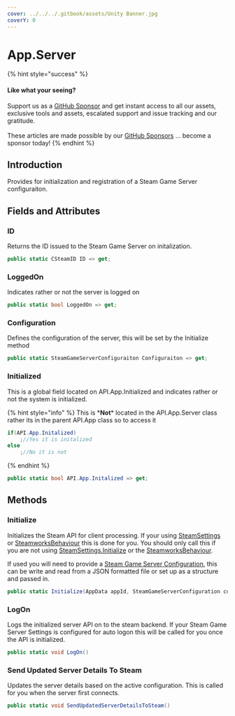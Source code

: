 ```yaml
---
cover: ../../../.gitbook/assets/Unity Banner.jpg
coverY: 0
---
```


# App.Server

{% hint style="success" %}
#### Like what your seeing?

Support us as a [GitHub Sponsor](../../../become-a-sponsor/) and get instant access to all our assets, exclusive tools and assets, escalated support and issue tracking and our gratitude.\
\
These articles are made possible by our [GitHub Sponsors](../../../become-a-sponsor/) ... become a sponsor today!
{% endhint %}

## &#x20;Introduction

Provides for initialization and registration of a Steam Game Server configuraiton.

## Fields and Attributes

### ID

Returns the ID issued to the Steam Game Server on initalization.

```csharp
public static CSteamID ID => get;
```

### LoggedOn

Indicates rather or not the server is logged on

```csharp
public static bool LoggedOn => get;
```

### Configuration

Defines the configuration of the server, this will be set by the Initialize method

```csharp
public static SteamGameServerConfiguraiton Configuraiton => get;
```

### Initialized

This is a global field located on API.App.Initialized and indicates rather or not the system is initialized.

{% hint style="info" %}
This is \***Not**\* located in the API.App.Server class rather its in the parent API.App class so to access it&#x20;

```csharp
if(API.App.Initalized)
    ;//Yes it is initalized
else
    ;//No it is not
```
{% endhint %}

```csharp
public static bool API.App.Initalized => get;
```

## Methods

### Initialize

Initializes the Steam API for client processing. If your using [SteamSettings](../quick-start-guide/scriptableobject-initialization.md) or [SteamworksBehaviour](../quick-start-guide/gameobject-initialization.md) this is done for you. You should only call this if you are not using [SteamSettings.Initialize](../classes-and-structs/steam-settings/#initialize) or the [SteamworksBehaviour](../components/steamworks-behaviour.md).

If used you will need to provide a [Steam Game Server Configuration](../classes-and-structs/steam-game-server-configuration.md), this can be write and read from a JSON formatted file or set up as a structure and passed in.

```csharp
public static Initialize(AppData appId, SteamGameServerConfiguration config);
```

### LogOn

Logs the initialized server API on to the steam backend. If your Steam Game Server Settings is configured for auto logon this will be called for you once the API is initialized.

```csharp
public static void LogOn()
```

### Send Updated Server Details To Steam

Updates the server details based on the active configuration. This is called for you when the server first connects.

```csharp
public static void SendUpdatedServerDetailsToSteam()
```
